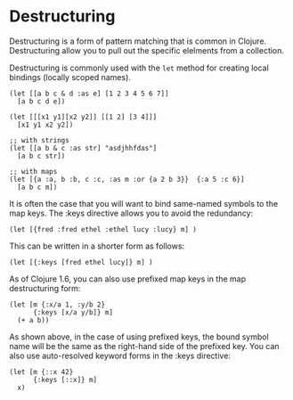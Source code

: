 # Destructuring

Destructuring is a form of pattern matching that is common in Clojure.  Destructuring allow you to pull out the specific elelments from a collection.

Destructuring is commonly used with the `let` method for creating local bindings (locally scoped names).

```
(let [[a b c & d :as e] [1 2 3 4 5 6 7]]
  [a b c d e])

(let [[[x1 y1][x2 y2]] [[1 2] [3 4]]]
  [x1 y1 x2 y2])

;; with strings
(let [[a b & c :as str] "asdjhhfdas"]
  [a b c str])

;; with maps
(let [{a :a, b :b, c :c, :as m :or {a 2 b 3}}  {:a 5 :c 6}]
  [a b c m])
```

It is often the case that you will want to bind same-named symbols to the map keys. The :keys directive allows you to avoid the redundancy:

```
(let [{fred :fred ethel :ethel lucy :lucy} m] )
```

This can be written in a shorter form as follows:

```
(let [{:keys [fred ethel lucy]} m] )
```

As of Clojure 1.6, you can also use prefixed map keys in the map destructuring form:

```
(let [m {:x/a 1, :y/b 2}
      {:keys [x/a y/b]} m]
  (+ a b))
```

As shown above, in the case of using prefixed keys, the bound symbol name will be the same as the right-hand side of the prefixed key. You can also use auto-resolved keyword forms in the :keys directive:

```
(let [m {::x 42}
      {:keys [::x]} m]
  x)
```
